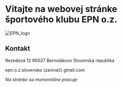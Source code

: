 <html>
<head>
<meta http-equiv="content-type" content="text/html; charset=utf-8">
</head>
<body>
<h1>Vitajte na webovej stránke športového klubu EPN o.z.</h1>
<p><img alt="EPN_logo" src="./EPN_logo2"></p>
<h2>Kontakt</h2>
<p>Rezedová 12
90027 Bernolákovo
Slovenská republika</p>
<p>epn.o.z.slovensko (zavináč) gmail.com</p>
  
<p><em>Na stránke sa momentálne pracuje
</em></p>
</body>
</html>
